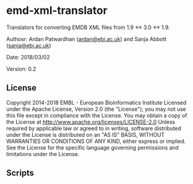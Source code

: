 # emd-xml-translator

Translators for converting EMDB XML files from 1.9 <-> 3.0 <-> 1.9.

Authosr: Ardan Patwardhan (ardan@ebi.ac.uk) and Sanja Abbott (sanja@ebi.ac.uk)

Date: 2018/03/02

Version: 0.2

License
-------

Copyright 2014-2018 EMBL - European Bioinformatics Institute
Licensed under the Apache License, Version 2.0 (the
"License"); you may not use this file except in
compliance with the License. You may obtain a copy of
the License at
http://www.apache.org/licenses/LICENSE-2.0
Unless required by applicable law or agreed to in writing,
software distributed under the License is distributed on
an "AS IS" BASIS, WITHOUT WARRANTIES OR CONDITIONS OF ANY
KIND, either express or implied. See the License for the
specific language governing permissions and limitations
under the License.


Scripts
-------

